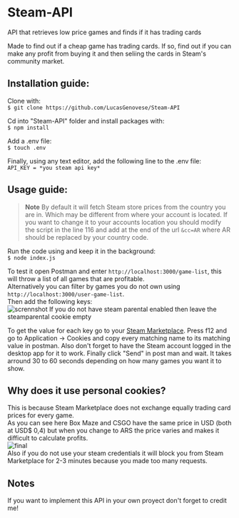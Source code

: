 # Steam-API
API that retrieves low price games and finds if it has trading cards

Made to find out if a cheap game has trading cards. If so, find out if you can  
make any profit from buying it and then seliing the cards in Steam's community market.


## Installation guide:  
Clone with:  
`$ git clone https://github.com/LucasGenovese/Steam-API`  

Cd into "Steam-API" folder and install packages with:  
`$ npm install`  

Add a .env file:  
`$ touch .env`

Finally, using any text editor, add the following line to the .env file:  
`API_KEY = *you steam api key*`


## Usage guide:  

> **Note**
> By default it will fetch Steam store prices from the country you are in. Which may be different from where your account is located. If you want to change it to your accounts location you should modify the script in the line 116 and add at the end of the url `&cc=AR` where AR should be replaced by your country code.

Run the code using and keep it in the background:  
`$ node index.js`  

To test it open Postman and enter `http://localhost:3000/game-list`, this will throw a list of all games that are profitable.  
Alternatively you can filter by games you do not own using `http://localhost:3000/user-game-list`.  
Then add the following keys:  
![scrennshot](https://user-images.githubusercontent.com/72575906/204197869-76f34905-51cf-4d67-826a-924da14941c8.jpg)
If you do not have steam parental enabled then leave the steamparental cookie empty

To get the value for each key go to your [Steam Marketplace](https://steamcommunity.com/market/). Press f12 and go to Application -> Cookies and copy every matching name to its matching value in postman. Also don't forget to have the Steam account logged in the desktop app for it to work.
Finally click "Send" in post man and wait. It takes arround 30 to 60 seconds depending on how many games you want it to show.

## Why does it use personal cookies?  

This is because Steam Marketplace does not exchange equally trading card prices for every game.  
As you can see here Box Maze and CSGO have the same price in USD (both at USD$ 0,4) but when you change to ARS the price varies and makes it difficult to calculate profits.   
![final](https://user-images.githubusercontent.com/72575906/200729065-a5620cf3-3a8a-4176-8213-23048a7111d2.png)  
Also if you do not use your steam credentials it will block you from Steam Marketplace for 2-3 minutes because you made too many requests.  

## Notes
If you want to implement this API in your own proyect don't forget to credit me!
